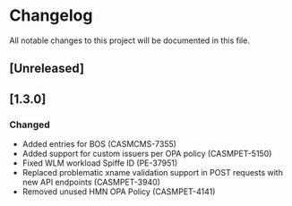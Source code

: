 # Changelog
All notable changes to this project will be documented in this file.

## [Unreleased]

## [1.3.0]
### Changed
- Added entries for BOS (CASMCMS-7355)
- Added support for custom issuers per OPA policy (CASMPET-5150)
- Fixed WLM workload Spiffe ID (PE-37951)
- Replaced problematic xname validation support in POST requests with new API endpoints (CASMPET-3940)
- Removed unused HMN OPA Policy (CASMPET-4141)
